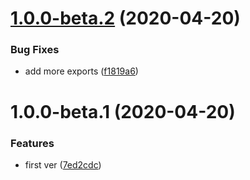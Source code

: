 # [1.0.0-beta.2](https://github.com/Enigmatis/polaris-nest-logger/compare/v1.0.0-beta.1...v1.0.0-beta.2) (2020-04-20)


### Bug Fixes

* add more exports ([f1819a6](https://github.com/Enigmatis/polaris-nest-logger/commit/f1819a63b1f8c4888e7ba75c7bacb19441a5d905))

# 1.0.0-beta.1 (2020-04-20)


### Features

* first ver ([7ed2cdc](https://github.com/Enigmatis/polaris-nest-logger/commit/7ed2cdc05a87a448d12836c473ea3f5cc382fcec))
